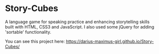 # Story-Cubes
A language game for speaking practice and enhancing storytelling skills built with HTML, CSS3 and JavaScript. 
I also used some jQuery for adding 'sortable' functionality.

You can see this project here: https://darius-maximus-girl.github.io/Story-Cubes/
